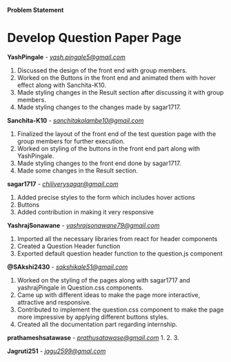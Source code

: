 **Problem Statement**
# Develop Question Paper Page

**YashPingale** - *yash.pingale5@gmail.com*
  1. Discussed the design of the front end with group members.
  2. Worked on the Buttons in the front end and animated them with hover effect along with Sanchita-K10.
  3. Made styling changes in the Result section after discussing it with group members. 
  4. Made styling changes to the changes made by sagar1717.
 
**Sanchita-K10** - *sanchitakolambe10@gmail.com*  
  1. Finalized the layout of the front end of the test question page with the group members for further execution.
  2. Worked on styling of the  buttons in the front end part along with YashPingale.
  3. Made styling changes to the front end done by sagar1717.
  4. Made some changes in the Result section.

**sagar1717** - *chiliverysagar@gmail.com*
  1. Added precise styles to the form which includes hover actions
  2. Buttons 
  3. Added contribution in making it very responsive

**YashrajSonawane** - *yashrajsonawane79@gmail.com*
  1. Imported all the necessary libraries from react for header components
  2. Created a Question Header function
  3. Exported default question header function to the question.js component
  
 **@SAkshi2430** - *sakshikale51@gmail.com*
  1.  Worked on the styling of the pages along with sagar1717 and yashrajPingale in Question.css components.
  2.  Came up with different ideas to make the page more interactive, attractive and responsive.
  3.  Contributed to implement the question.css component to make the page more impressive by applying different buttons styles.
  4.  Created all the documentation part regarding internship.
  
  
**prathameshsatawase** - *prathusatawase@gmail.com*
1.
2.
3.

**Jagruti251** - *jagu2599@gmal.com*

